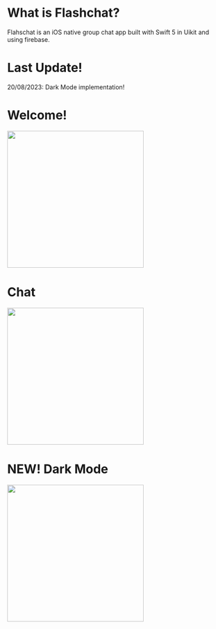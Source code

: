 # What is Flashchat?
Flahschat is an iOS native group chat app built with Swift 5 in Uikit and using firebase.

# Last Update!
20/08/2023: Dark Mode implementation!

# Welcome!

<img src="https://github.com/LauDeckedDevs/FlashChat/assets/60990368/eb59415e-4cc9-4917-9e1f-d3ef35a5c1c3" width= 314>


# Chat
<img src="https://github.com/LauDeckedDevs/FlashChat/assets/60990368/82a63ac4-b546-4771-a1c8-16da199b6f87" width= 314>


# NEW! Dark Mode
<img src="https://github.com/LauDeckedDevs/FlashChat/assets/60990368/c5841e8c-45d8-42dc-8587-223325c67989" width= 314>

